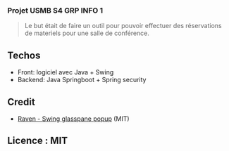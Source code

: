 ### Projet USMB S4 GRP INFO 1

> Le but était de faire un outil pour pouvoir effectuer des réservations de materiels pour une salle de conférence.


## Techos
- Front: logiciel avec Java + Swing
- Backend: Java Springboot + Spring security




## Credit
- [Raven - Swing glasspane popup](https://github.com/DJ-Raven/swing-glasspane-popup)  (MIT)


## Licence : MIT
